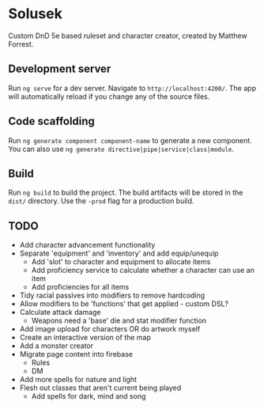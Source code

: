 # Solusek

Custom DnD 5e based ruleset and character creator, created by Matthew Forrest. 

## Development server

Run `ng serve` for a dev server. Navigate to `http://localhost:4200/`. The app will automatically reload if you change any of the source files.

## Code scaffolding

Run `ng generate component component-name` to generate a new component. You can also use `ng generate directive|pipe|service|class|module`.

## Build

Run `ng build` to build the project. The build artifacts will be stored in the `dist/` directory. Use the `-prod` flag for a production build.

## TODO

* Add character advancement functionality
* Separate 'equipment' and 'inventory' and add equip/unequip
  * Add 'slot' to character and equipment to allocate items 
  * Add proficiency service to calculate whether a character can use an item
  * Add proficiencies for all items
* Tidy racial passives into modifiers to remove hardcoding
* Allow modifiers to be 'functions' that get applied - custom DSL?
* Calculate attack damage
  * Weapons need a 'base' die and stat modifier function 
* Add image upload for characters OR do artwork myself
* Create an interactive version of the map
* Add a monster creator
* Migrate page content into firebase
  * Rules
  * DM
* Add more spells for nature and light
* Flesh out classes that aren't current being played
  * Add spells for dark, mind and song

